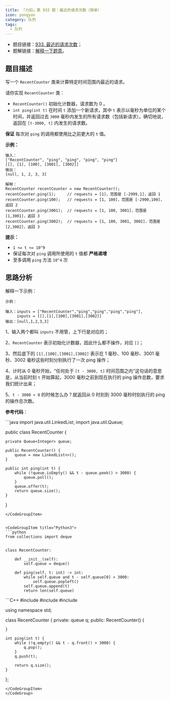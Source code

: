 ```yaml
---
title: 「力扣」第 933 题：最近的请求次数（简单）
icon: yongyan
category: 队列
tags:
  - 队列
---
```


- 题目链接：[933. 最近的请求次数](https://leetcode-cn.com/problems/number-of-recent-calls/)；
- 题解链接：[解释一下题意](https://leetcode-cn.com/problems/number-of-recent-calls/solution/jie-shi-yi-xia-ti-yi-by-liweiwei1419/)。

## 题目描述

写一个 `RecentCounter` 类来计算特定时间范围内最近的请求。

请你实现 `RecentCounter` 类：

- `RecentCounter()` 初始化计数器，请求数为 0 。
- `int ping(int t)` 在时间 `t` 添加一个新请求，其中 `t` 表示以毫秒为单位的某个时间，并返回过去 `3000` 毫秒内发生的所有请求数（包括新请求）。确切地说，返回在 `[t-3000, t]` 内发生的请求数。

**保证** 每次对 `ping` 的调用都使用比之前更大的 `t` 值。

**示例：**

```
输入：
["RecentCounter", "ping", "ping", "ping", "ping"]
[[], [1], [100], [3001], [3002]]
输出：
[null, 1, 2, 3, 3]

解释：
RecentCounter recentCounter = new RecentCounter();
recentCounter.ping(1);     // requests = [1]，范围是 [-2999,1]，返回 1
recentCounter.ping(100);   // requests = [1, 100]，范围是 [-2900,100]，返回 2
recentCounter.ping(3001);  // requests = [1, 100, 3001]，范围是 [1,3001]，返回 3
recentCounter.ping(3002);  // requests = [1, 100, 3001, 3002]，范围是 [2,3002]，返回 3
```

**提示：**

- `1 <= t <= 10^9`
- 保证每次对 `ping` 调用所使用的 `t` 值都 **严格递增**
- 至多调用 `ping` 方法 `10^4` 次

## 思路分析

解释一下示例：

```
示例：

输入：inputs = ["RecentCounter","ping","ping","ping","ping"],
     inputs = [[],[1],[100],[3001],[3002]]
输出：[null,1,2,3,3]
```

1、输入两个都叫 `inputs` 不用管，上下行是对应的；

2、`RecentCounter` 表示初始化计数器，因此什么都不操作，对应 `[]`；

3、然后底下的 `[1],[100],[3001],[3002]` 表示在 1 毫秒、100 毫秒、3001 毫秒、3002 毫秒这些时刻分别执行了一次 ping 操作；

4、计时从 0 毫秒开始，“任何处于 `[t - 3000, t]` 时间范围之内”这句话的意思是，从当前时刻 `t` 开始算起，3000 毫秒之前到现在执行的 ping 操作总数，要求我们统计出来；

5、`t - 3000 < 0` 的时候怎么办？就返回从 0 时刻到 3000 毫秒时刻执行的 ping 的操作总次数。

**参考代码**：

<CodeGroup>
<CodeGroupItem title="Java">
```java
import java.util.LinkedList;
import java.util.Queue;

public class RecentCounter {

    private Queue<Integer> queue;

    public RecentCounter() {
        queue = new LinkedList<>();
    }

    public int ping(int t) {
        while (!queue.isEmpty() && t - queue.peek() > 3000) {
            queue.poll();
        }
        queue.offer(t);
        return queue.size();
    }

}

````
</CodeGroupItem>


<CodeGroupItem title="Python3">
```python
from collections import deque


class RecentCounter:

    def __init__(self):
        self.queue = deque()

    def ping(self, t: int) -> int:
        while self.queue and t - self.queue[0] > 3000:
            self.queue.popleft()
        self.queue.append(t)
        return len(self.queue)
````

</CodeGroupItem>
<CodeGroupItem title="C++">
```C++
#include <iostream>
#include <queue>
#include <vector>

using namespace std;

class RecentCounter {
private:
queue<int> q;
public:
RecentCounter() {

    }

    int ping(int t) {
        while (!q.empty() && t - q.front() > 3000) {
            q.pop();
        }
        q.push(t);

        return q.size();
    }

};

```
</CodeGroupItem>
</CodeGroup>



```
